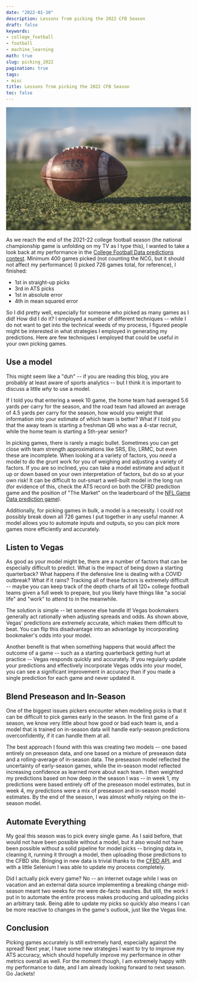 ```yaml
---
date: "2022-01-10"
description: Lessons from picking the 2022 CFB Season
draft: false
keywords:
- college_football
- football
- machine_learning
math: true
slug: picking_2022
pagination: true
tags:
- misc
title: Lessons from picking the 2022 CFB Season
toc: false
---
```


![social-image](https://github.com/john-b-edwards/johnedwards/raw/f724922b0d89b87c1253a9f6974ff2098281216f/themes/hugo-theme-codex/static/football.jpg)

As we reach the end of the 2021-22 college football season (the national championship game is unfolding on my TV as I type this), I wanted to take a look back at my performance in the [College Football Data predictions contest](https://predictions.collegefootballdata.com/leaderboard). Minimum 400 games picked (not counting the NCG, but it should not affect my performance) (I picked 726 games total, for reference), I finished:

* 1st in straight-up picks
* 3rd in ATS picks
* 1st in absolute error
* 4th in mean squared error

So I did pretty well, especially for someone who picked as many games as I did! How did I do it? I employed a number of different techniques -- while I do not want to get into the technical weeds of my process, I figured people might be interested in what strategies I employed in generating my predictions. Here are few techniques I employed that could be useful in your own picking games.

## Use a model

This might seem like a "duh" -- if you are reading this blog, you are probably at least aware of sports analytics -- but I think it is important to discuss a little _why_ to use a model. 

If I told you that entering a week 10 game, the home team had averaged 5.6 yards per carry for the season, and the road team had allowed an average of 4.5 yards per carry for the season, how would you weight that information into your estimate of which team is better? What if I told you that the away team is starting a freshman QB who was a 4-star recruit, while the home team is starting a 5th-year senior? 

In picking games, there is rarely a magic bullet. Sometimes you can get close with team strength approximations like SRS, Elo, LRMC, but even these are incomplete. When looking at a variety of factors, you *need* a model to do the grunt work for you of weighing and adjusting a variety of factors. If you are so inclined, you can take a model estimate and adjust it up or down based on your own interpretation of factors, but do so at your own risk! It can be difficult to out-smart a well-built model in the long run (for evidence of this, check the ATS record on both the CFBD prediction game and the position of "The Market" on the leaderboard of the [NFL Game Data prediction game](https://nflgamedata.com/predict/leaderboard.php)).

Additionally, for picking games in bulk, a model is a necessity. I could not possibly break down all 726 games I put together in any useful manner. A model allows you to automate inputs and outputs, so you can pick more games more efficiently and accurately.

## Listen to Vegas

As good as your model might be, there are a number of factors that can be especially difficult to predict. What is the impact of being down a starting quarterback? What happens if the defensive line is dealing with a COVID outbreak? What if it rains? Tracking all of these factors is extremely difficult -- maybe you can keep track of the depth charts of all 120+ college football teams given a full week to prepare, but you likely have things like "a social life" and "work" to attend to in the meanwhile.

The solution is simple -- let someone else handle it! Vegas bookmakers generally act rationally when adjusting spreads and odds. As shown above, Vegas' predictions are extremely accurate, which makes them difficult to beat. You can flip this disadvantage into an advantage by incorporating bookmaker's odds into your model.

Another benefit is that when something happens that would affect the outcome of a game -- such as a starting quarterback getting hurt at practice -- Vegas responds quickly and accurately. If you regularly update your predictions and effectively incorporate Vegas odds into your model, you can see a significant improvement in accuracy than if you made a single prediction for each game and never updated it.

## Blend Preseason and In-Season

One of the biggest issues pickers encounter when modeling picks is that it can be difficult to pick games early in the season. In the first game of a season, we know very little about how good or bad each team is, and a model that is trained on in-season data will handle early-season predictions overconfidently, if it can handle them at all.

The best approach I found with this was creating two models -- one based entirely on preseason data, and one based on a mixture of preseason data and a rolling-average of in-season data. The preseason model reflected the uncertainty of early-season games, while the in-season model reflected increasing confidence as learned more about each team. I then weighted my predictions based on how deep in the season I was -- in week 1, my predictions were based entirely off of the preseason model estimates, but in week 4, my predictions were a mix of preseason and in-season model estimates. By the end of the season, I was almost wholly relying on the in-season model.

## Automate Everything

My goal this season was to pick every single game. As I said before, that would not have been possible without a model, but it also would not have been possible without a solid pipeline for model picks -- bringing data in, cleaning it, running it through a model, then uploading those predictions to the CFBD site. Bringing in new data is trivial thanks to the [CFBD API](https://api.collegefootballdata.com/api/docs/?url=/api-docs.json), and with a little Selenium I was able to update my process completely. 

Did I actually pick every game? No -- an internet outage while I was on vacation and an external data source implementing a breaking change mid-season meant two weeks for me were de-facto washes. But still, the work I put in to automate the entire process makes producing and uploading picks an arbitrary task. Being able to update my picks so quickly also means I can be more reactive to changes in the game's outlook, just like the Vegas line.

## Conclusion

Picking games accurately is still extremely hard, especially against the spread! Next year, I have some new strategies I want to try to improve my ATS accuracy, which should hopefully improve my performance in other metrics overall as well. For the moment though, I am extremely happy with my performance to date, and I am already looking forward to next season. Go Jackets!

